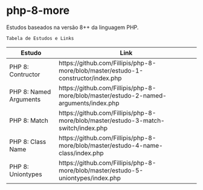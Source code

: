 # php-8-more

Estudos baseados na versão 8++ da linguagem PHP.

<code>Tabela de Estudos e Links</code>

<table>
  <thead>
    <tr>
      <th>Estudo</th>
      <th>Link</th>
    </tr>
  </thead>
  <tbody>
    <tr>
      <td>PHP 8: Contructor</td>
      <td>https://github.com/Fillipis/php-8-more/blob/master/estudo-1-constructor/index.php</td>
    </tr>
    <tr>
      <td>PHP 8: Named Arguments</td>
      <td>https://github.com/Fillipis/php-8-more/blob/master/estudo-2-named-arguments/index.php</td>
    </tr>
    <tr>
      <td>PHP 8: Match</td>
      <td>https://github.com/Fillipis/php-8-more/blob/master/estudo-3-match-switch/index.php</td>
    </tr>
    <tr>
      <td>PHP 8: Class Name</td>
      <td>https://github.com/Fillipis/php-8-more/blob/master/estudo-4-name-class/index.php</td>
    </tr>
    <tr>
      <td>PHP 8: Uniontypes</td>
      <td>https://github.com/Fillipis/php-8-more/blob/master/estudo-5-uniontypes/index.php</td>
    </tr>
  </tbody>
</table>
